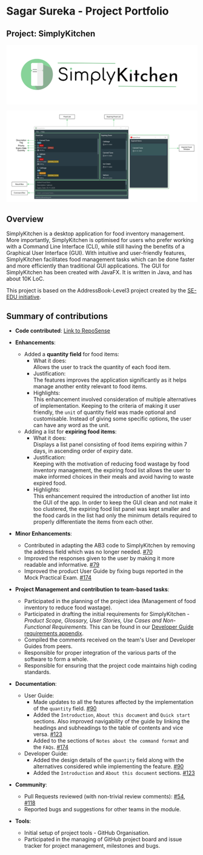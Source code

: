 # Sagar Sureka - Project Portfolio

## Project: SimplyKitchen

![Application Logo](../images/Logo.png)

![Labelled Ui Diagram](../images/TentativeLabelledUIDiagram.png)

## Overview

SimplyKitchen is a desktop application for food inventory management.
More importantly, SimplyKitchen is optimised for users who prefer working with a Command Line Interface (CLI), while still having the benefits of a Graphical User Interface (GUI).
With intuitive and user-friendly features, SimplyKitchen facilitates food management tasks which can be done faster and more efficiently than traditional GUI applications.
The GUI for SimplyKitchen has been created with JavaFX. It is written in Java, and has about 10K LoC.

This project is based on the AddressBook-Level3 project created by the [SE-EDU initiative](https://se-education.org/).

## Summary of contributions

* **Code contributed**: [Link to RepoSense](https://nus-cs2103-ay2021s1.github.io/tp-dashboard/#breakdown=true&search=Sagar&sort=groupTitle&sortWithin=title&since=2020-08-14&timeframe=commit&mergegroup=&groupSelect=groupByRepos&checkedFileTypes=docs~functional-code~test-code~other&tabOpen=true&tabType=authorship&tabAuthor=sagarsureka&tabRepo=AY2021S1-CS2103T-F13-4%2Ftp%5Bmaster%5D&authorshipIsMergeGroup=false&authorshipFileTypes=docs~functional-code~test-code)

* **Enhancements**:
  * Added a **quantity field** for food items:
    * What it does: <br>Allows the user to track the quantity of each food item.
    * Justification: <br>The features improves the application significantly as it helps manage another entity relevant to food items.
    * Highlights: <br>This enhancement involved consideration of multiple alternatives of implementation. 
    Keeping to the criteria of making it user friendly, the `unit` of quantity field was made optional and customisable. 
    Instead of giving some specific options, the user can have any word as the unit.
  * Adding a list for **expiring food items**:
    * What it does: <br>Displays a list panel consisting of food items expiring within 7 days, in ascending order of expiry date.
    * Justification: <br>Keeping with the motivation of reducing food wastage by food inventory management, the expiring food list allows the user to make informed choices in their meals and avoid having to waste expired food.
    * Highlights: <br>This enhancement required the introduction of another list into the GUI of the app.
    In order to keep the GUI clean and not make it too clustered, the expiring food list panel was kept smaller and the food cards in the list had only the minimum details required to properly differentiate the items from each other.

* **Minor Enhancements**:
  * Contributed in adapting the AB3 code to SimplyKitchen by removing the address field which was no longer needed. [\#70](https://github.com/AY2021S1-CS2103T-F13-4/tp/pull/70)
  * Improved the responses given to the user by making it more readable and informative. [\#79](https://github.com/AY2021S1-CS2103T-F13-4/tp/pull/79)  
  * Improved the product User Guide by fixing bugs reported in the Mock Practical Exam. [\#174](https://github.com/AY2021S1-CS2103T-F13-4/tp/pull/174)  

* **Project Management and contribution to team-based tasks**:
  * Participated in the planning of the project idea (Management of food inventory to reduce food wastage).
  * Participated in drafting the initial requirements for SimplyKitchen - *Product Scope, Glossary, User Stories, Use Cases and Non-Functional Requirements.* 
    This can be found in our [Developer Guide requirements appendix](https://ay2021s1-cs2103t-f13-4.github.io/tp/DeveloperGuide.html#appendix-requirements).
  * Compiled the comments received on the team's User and Developer Guides from peers.
  * Responsible for proper integration of the various parts of the software to form a whole.
  * Responsible for ensuring that the project code maintains high coding standards.
  
* **Documentation**:
  * User Guide:
    * Made updates to all the features affected by the implementation of the `quantity` field. [\#90](https://github.com/AY2021S1-CS2103T-F13-4/tp/pull/90)
    * Added the `Introduction`, `About this document` and `Quick start` sections. Also improved navigability of the guide by linking the headings and subheadings to the table of contents and vice versa. [\#123](https://github.com/AY2021S1-CS2103T-F13-4/tp/pull/123)     
    * Added to the sections of `Notes about the command format` and the `FAQs`. [\#174](https://github.com/AY2021S1-CS2103T-F13-4/tp/pull/174)                 
  * Developer Guide:
    * Added the design details of the `quantity` field along with the alternatives considered while implementing the feature. [\#90](https://github.com/AY2021S1-CS2103T-F13-4/tp/pull/90)
    * Added the `Introduction` and `About this document` sections. [\#123](https://github.com/AY2021S1-CS2103T-F13-4/tp/pull/123)

* **Community**:
  * Pull Requests reviewed (with non-trivial review comments): [\#54](https://github.com/AY2021S1-CS2103T-F13-4/tp/pull/54), [\#118](https://github.com/AY2021S1-CS2103T-F13-4/tp/pull/118)
  * Reported bugs and suggestions for other teams in the module.

* **Tools**:
  * Initial setup of project tools - GitHub Organisation.
  * Participated in the managing of GitHub project board and issue tracker for project management, milestones and bugs.
